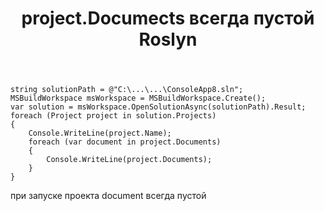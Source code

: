 ﻿---
title: "project.Documects всегда пустой Roslyn"
se.owner.user_id: 318521
se.owner.display_name: "user318521"
se.owner.link: "https://ru.stackoverflow.com/users/318521/user318521"
se.link: "https://ru.stackoverflow.com/questions/916231/project-documects-%d0%b2%d1%81%d0%b5%d0%b3%d0%b4%d0%b0-%d0%bf%d1%83%d1%81%d1%82%d0%be%d0%b9-roslyn"
se.question_id: 916231
se.post_type: question
se.score: 1
---
<pre><code>string solutionPath = @"C:\...\...\ConsoleApp8.sln";
MSBuildWorkspace msWorkspace = MSBuildWorkspace.Create();
var solution = msWorkspace.OpenSolutionAsync(solutionPath).Result;
foreach (Project project in solution.Projects)
{
    Console.WriteLine(project.Name);
    foreach (var document in project.Documents)
    {
        Console.WriteLine(project.Documents);
    }
}
</code></pre>

<p>при запуске проекта document всегда пустой</p>

